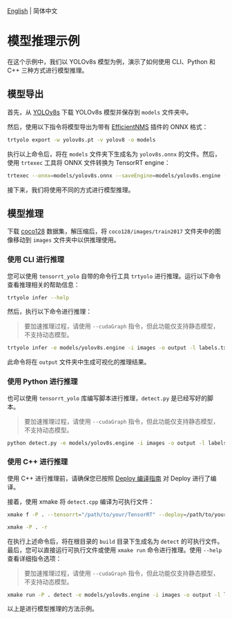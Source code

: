 [English](README.en.md) | 简体中文

# 模型推理示例

在这个示例中，我们以 YOLOv8s 模型为例，演示了如何使用 CLI、Python 和 C++ 三种方式进行模型推理。

## 模型导出

首先，从 [YOLOv8s](https://github.com/ultralytics/assets/releases/download/v8.2.0/yolov8s.pt) 下载 YOLOv8s 模型并保存到 `models` 文件夹中。

然后，使用以下指令将模型导出为带有 [EfficientNMS](https://github.com/NVIDIA/TensorRT/tree/main/plugin/efficientNMSPlugin) 插件的 ONNX 格式：

```bash
trtyolo export -w yolov8s.pt -v yolov8 -o models
```

执行以上命令后，将在 `models` 文件夹下生成名为 `yolov8s.onnx` 的文件。然后，使用 `trtexec` 工具将 ONNX 文件转换为 TensorRT engine：

```bash
trtexec --onnx=models/yolov8s.onnx --saveEngine=models/yolov8s.engine --fp16
```

接下来，我们将使用不同的方式进行模型推理。

## 模型推理

下载 [coco128](https://ultralytics.com/assets/coco128.zip) 数据集，解压缩后，将 `coco128/images/train2017` 文件夹中的图像移动到 `images` 文件夹中以供推理使用。

### 使用 CLI 进行推理

您可以使用 `tensorrt_yolo` 自带的命令行工具 `trtyolo` 进行推理。运行以下命令查看推理相关的帮助信息：

```bash
trtyolo infer --help
```

然后，执行以下命令进行推理：

> 要加速推理过程，请使用 `--cudaGraph` 指令，但此功能仅支持静态模型，不支持动态模型。

```bash
trtyolo infer -e models/yolov8s.engine -i images -o output -l labels.txt --cudaGraph
```

此命令将在 `output` 文件夹中生成可视化的推理结果。

### 使用 Python 进行推理

也可以使用 `tensorrt_yolo` 库编写脚本进行推理，`detect.py` 是已经写好的脚本。

> 要加速推理过程，请使用 `--cudaGraph` 指令，但此功能仅支持静态模型，不支持动态模型。

```bash
python detect.py -e models/yolov8s.engine -i images -o output -l labels.txt --cudaGraph
```

### 使用 C++ 进行推理

使用 C++ 进行推理前，请确保您已按照 [Deploy 编译指南](../../docs/cn/build_and_install.md#deploy-编译) 对 Deploy 进行了编译。

接着，使用 xmake 将 `detect.cpp` 编译为可执行文件：

```bash
xmake f -P . --tensorrt="/path/to/your/TensorRT" --deploy=/path/to/your/TensorRT-YOLO

xmake -P . -r
```

在执行上述命令后，将在根目录的 `build` 目录下生成名为 `detect` 的可执行文件。最后，您可以直接运行可执行文件或使用 `xmake run` 命令进行推理。使用 `--help` 查看详细指令选项：

> 要加速推理过程，请使用 `--cudaGraph` 指令，但此功能仅支持静态模型，不支持动态模型。

```bash
xmake run -P . detect -e models/yolov8s.engine -i images -o output -l labels.txt --cudaGraph
```

以上是进行模型推理的方法示例。
